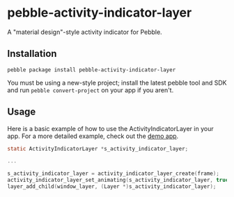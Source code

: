# pebble-activity-indicator-layer

A "material design"-style activity indicator for Pebble.

## Installation

```
pebble package install pebble-activity-indicator-layer
```

You must be using a new-style project; install the latest pebble tool and SDK
and run `pebble convert-project` on your app if you aren't.

## Usage

Here is a basic example of how to use the ActivityIndicatorLayer in your app.
For a more detailed example, check out the [demo app](examples/demo/src/demo.c).

```c
static ActivityIndicatorLayer *s_activity_indicator_layer;

...

s_activity_indicator_layer = activity_indicator_layer_create(frame);
activity_indicator_layer_set_animating(s_activity_indicator_layer, true);
layer_add_child(window_layer, (Layer *)s_activity_indicator_layer);
```
